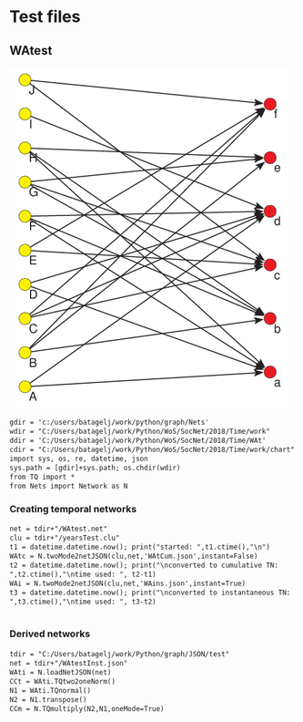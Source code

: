 # Test files

## WAtest

![WA test network](https://raw.githubusercontent.com/bavla/Nets/master/test/WAtest.png "WAtest.net")

```
gdir = 'c:/users/batagelj/work/python/graph/Nets'
wdir = "C:/Users/batagelj/work/Python/WoS/SocNet/2018/Time/work"
ddir = 'C:/Users/batagelj/work/Python/WoS/SocNet/2018/Time/WAt'
cdir = "C:/Users/batagelj/work/Python/WoS/SocNet/2018/Time/work/chart"
import sys, os, re, datetime, json
sys.path = [gdir]+sys.path; os.chdir(wdir)
from TQ import *
from Nets import Network as N
```

### Creating temporal networks

```
net = tdir+"/WAtest.net"
clu = tdir+"/yearsTest.clu"
t1 = datetime.datetime.now(); print("started: ",t1.ctime(),"\n")
WAtc = N.twoMode2netJSON(clu,net,'WAtCum.json',instant=False)
t2 = datetime.datetime.now(); print("\nconverted to cumulative TN: ",t2.ctime(),"\ntime used: ", t2-t1)
WAi = N.twoMode2netJSON(clu,net,'WAins.json',instant=True)
t3 = datetime.datetime.now(); print("\nconverted to instantaneous TN: ",t3.ctime(),"\ntime used: ", t3-t2)


```

### Derived networks

```
tdir = "C:/Users/batagelj/work/Python/graph/JSON/test"
net = tdir+"/WAtestInst.json"
WAti = N.loadNetJSON(net)
CCt = WAti.TQtwo2oneNorm()
N1 = WAti.TQnormal()
N2 = N1.transpose()
CCm = N.TQmultiply(N2,N1,oneMode=True)
```

